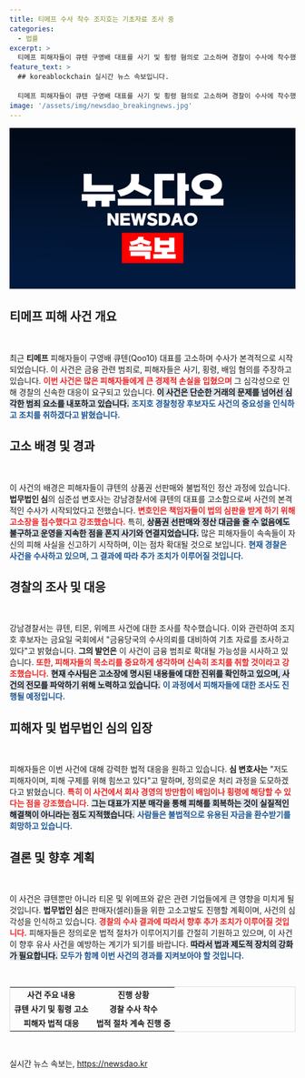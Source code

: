 ```yaml
---
title: 티메프 수사 착수 조지호는 기초자료 조사 중
categories:
  - 법률
excerpt: >
  티메프 피해자들이 큐텐 구영배 대표를 사기 및 횡령 혐의로 고소하며 경찰이 수사에 착수했다. 이 사건은 금융당국의 수사의뢰와 관련해 관심을 모으고 있으며, 법무법인 심은 추가 고소를 준비 중이다. 클릭 유도!
feature_text: >
  ## koreablockchain 실시간 뉴스 속보입니다.

  티메프 피해자들이 큐텐 구영배 대표를 사기 및 횡령 혐의로 고소하며 경찰이 수사에 착수했다. 이 사건은 금융당국의 수사의뢰와 관련해 관심을 모으고 있으며, 법무법인 심은 추가 고소를 준비 중이다. 클릭 유도!
image: '/assets/img/newsdao_breakingnews.jpg'
---
```


<p><img src="/assets/img/newsdao_breakingnews.jpg" alt="koreablockchain 속보" /></p>

<h2 data-ke-size="size26">티메프 피해 사건 개요</h2>

<p data-ke-size="size16">&nbsp;</p>

<p>최근 <b>티메프</b> 피해자들이 구영배 큐텐(Qoo10) 대표를 고소하며 수사가 본격적으로 시작되었습니다. 이 사건은 금융 관련 범죄로, 피해자들은 사기, 횡령, 배임 혐의를 주장하고 있습니다. <b><span style="color: #ee2323;">이번 사건은 많은 피해자들에게 큰 경제적 손실을 입혔으며</span></b> 그 심각성으로 인해 경찰의 신속한 대응이 요구되고 있습니다. <b><span style="background-color: #21538527;">이 사건은 단순한 거래의 문제를 넘어선 심각한 범죄 요소를 내포하고 있습니다.</span></b> <b><span style="color: #1a5490;">조지호 경찰청장 후보자도 사건의 중요성을 인식하고 조치를 취하겠다고 밝혔습니다.</span></b> </p>

<h2 data-ke-size="size26">고소 배경 및 경과</h2>

<p data-ke-size="size16">&nbsp;</p>

<p>이 사건의 배경은 피해자들이 큐텐의 상품권 선판매와 불법적인 정산 과정에 있습니다. <b>법무법인 심</b>의 심준섭 변호사는 강남경찰서에 큐텐의 대표를 고소함으로써 사건의 본격적인 수사가 시작되었다고 전했습니다. <b><span style="color: #ee2323;">변호인은 책임자들이 법의 심판을 받게 하기 위해 고소장을 접수했다고 강조했습니다.</span></b> 특히, <b><span style="background-color: #21538527;">상품권 선판매와 정산 대금을 줄 수 없음에도 불구하고 운영을 지속한 점을 폰지 사기와 연결지었습니다.</span></b> 많은 피해자들이 속속들이 자신의 피해 사실을 신고하기 시작하며, 이는 점차 확대될 것으로 보입니다. <b><span style="color: #1a5490;">현재 경찰은 사건을 수사하고 있으며, 그 결과에 따라 추가 조치가 이루어질 것입니다.</span></b></p>

<h2 data-ke-size="size26">경찰의 조사 및 대응</h2>

<p data-ke-size="size16">&nbsp;</p>

<p>강남경찰서는 큐텐, 티몬, 위메프 사건에 대한 조사를 착수했습니다. 이와 관련하여 조지호 후보자는 금요일 국회에서 "금융당국의 수사의뢰를 대비하여 기초 자료를 조사하고 있다"고 밝혔습니다. <b>그의 발언은</b> 이 사건이 금융 범죄로 확대될 가능성을 시사하고 있습니다. <b><span style="color: #ee2323;">또한, 피해자들의 목소리를 중요하게 생각하며 신속히 조치를 취할 것이라고 강조했습니다.</span></b> <b><span style="background-color: #21538527;">현재 수사팀은 고소장에 명시된 내용들에 대한 진위를 확인하고 있으며, 사건의 전모를 파악하기 위해 노력하고 있습니다.</span></b> <b><span style="color: #1a5490;">이 과정에서 피해자들에 대한 조사도 진행될 예정입니다.</span></b></p>

<h2 data-ke-size="size26">피해자 및 법무법인 심의 입장</h2>

<p data-ke-size="size16">&nbsp;</p>

<p>피해자들은 이번 사건에 대해 강력한 법적 대응을 원하고 있습니다. <b>심 변호사는</b> "저도 피해자이며, 피해 구제를 위해 힘쓰고 있다"고 말하며, 정의로운 처리 과정을 도모하겠다고 밝혔습니다. <b><span style="color: #ee2323;">특히 이 사건에서 회사 경영의 방만함이 배임이나 횡령에 해당할 수 있다는 점을 강조했습니다.</span></b> <b><span style="background-color: #21538527;">그는 대표가 지분 매각을 통해 피해를 회복하는 것이 실질적인 해결책이 아니라는 점도 지적했습니다.</span></b> <b><span style="color: #1a5490;">사람들은 불법적으로 유용된 자금을 환수받기를 희망하고 있습니다.</span></b></p>

<h2 data-ke-size="size26">결론 및 향후 계획</h2>

<p data-ke-size="size16">&nbsp;</p>

<p>이 사건은 큐텐뿐만 아니라 티몬 및 위메프와 같은 관련 기업들에게 큰 영향을 미치게 될 것입니다. <b>법무법인 심</b>은 판매자(셀러)들을 위한 고소고발도 진행할 계획이며, 사건의 심각성을 인식하고 있습니다. <b><span style="color: #ee2323;">경찰의 수사 결과에 따라서 향후 추가 조치가 이루어질 것입니다.</span></b> 피해자들은 정의로운 법적 절차가 이루어지기를 간절히 기원하고 있으며, 이 사건이 향후 유사 사건을 예방하는 계기가 되기를 바랍니다. <b><span style="background-color: #21538527;">따라서 법과 제도적 장치의 강화가 필요합니다.</span></b> <b><span style="color: #1a5490;">모두가 함께 이번 사건의 경과를 지켜보아야 할 것입니다.</span></b></p>

<p data-ke-size="size16">&nbsp;</p>

<table style="width: 100%; border-collapse: collapse; border: 1px solid #ddd;">
  <tr>
    <td style="text-align: center; height: 17px;"><b>사건 주요 내용</b></td>
    <td style="text-align: center; height: 17px;"><b>진행 상황</b></td>
  </tr>
  <tr>
    <td style="text-align: center; height: 17px;"><b>큐텐 사기 및 횡령 고소</b></td>
    <td style="text-align: center; height: 17px;"><b>경찰 수사 착수</b></td>
  </tr>
  <tr>
    <td style="text-align: center; height: 17px;"><b>피해자 법적 대응</b></td>
    <td style="text-align: center; height: 17px;"><b>법적 절차 계속 진행 중</b></td>
  </tr>
</table>

<p data-ke-size="size16">&nbsp;</p>
실시간 뉴스 속보는, <a href="https://newsdao.kr" rel="dofollow">https://newsdao.kr</a>


